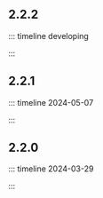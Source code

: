 <script setup lang="ts">
import { ref } from "vue";
import changelogPage from "../../../components/changelog-page/index.vue"; 

const currentMinor = ref<string>('');
</script>

<changelog-page v-model="currentMinor" />

## 2.2.2

::: timeline developing

<!--@include: ../../change-log/2.2.2.md-->

:::

## 2.2.1

::: timeline 2024-05-07

<!--@include: ../../change-log/2.2.1.md-->

:::

## 2.2.0

::: timeline 2024-03-29

<!--@include: ../../change-log/2.2.0.md-->

:::

